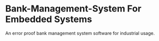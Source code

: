 # Bank-Management-System For Embedded Systems
An error proof bank management system software for industrial usage.
